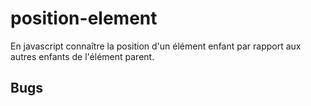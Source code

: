 # position-element
En javascript connaître la position d'un élément enfant par rapport aux autres enfants de l'élément parent.

## Bugs
